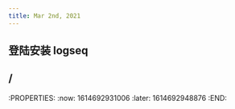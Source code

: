 ```yaml
---
title: Mar 2nd, 2021
---
```


## 登陆安装 logseq
## /
:PROPERTIES:
:now: 1614692931006
:later: 1614692948876
:END:
